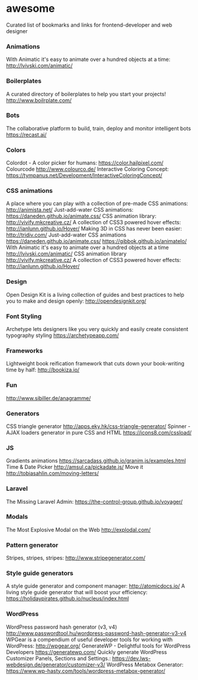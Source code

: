 # awesome
Curated list of bookmarks and links for frontend-developer and web designer

### Animations
With Animatic it's easy to animate over a hundred objects at a time: http://lvivski.com/animatic/

### Boilerplates
A curated directory of boilerplates to help you start your projects! http://www.boilrplate.com/

### Bots
The collaborative platform to build, train, deploy and monitor intelligent bots https://recast.ai/

### Colors
Colordot - A color picker for humans: https://color.hailpixel.com/
Colourcode http://www.colourco.de/
Interactive Coloring Concept: https://tympanus.net/Development/InteractiveColoringConcept/

### CSS animations
A place where you can play with a collection of pre-made CSS animations: http://animista.net/
Just-add-water CSS animations: https://daneden.github.io/animate.css/
CSS animation library: http://vivify.mkcreative.cz/
A collection of CSS3 powered hover effects: http://ianlunn.github.io/Hover/
Making 3D in CSS has never been easier: http://tridiv.com/
Just-add-water CSS animations https://daneden.github.io/animate.css/ https://gibbok.github.io/animatelo/
With Animatic it's easy to animate over a hundred objects at a time http://lvivski.com/animatic/
CSS animation library http://vivify.mkcreative.cz/
A collection of CSS3 powered hover effects: http://ianlunn.github.io/Hover/ 

### Design
Open Design Kit is a living collection of guides and best practices to help you to make and design openly: http://opendesignkit.org/

### Font Styling
Archetype lets designers like you very quickly and easily create consistent typography styling https://archetypeapp.com/

### Frameworks
Lightweight book reification framework that cuts down your book-writing time by half: http://bookiza.io/

### Fun
http://www.sibiller.de/anagramme/

### Generators
CSS triangle generator http://apps.eky.hk/css-triangle-generator/
Spinner - AJAX loaders generator in pure CSS and HTML https://icons8.com/cssload/

### JS
Gradients animations https://sarcadass.github.io/granim.js/examples.html
Time & Date Picker http://amsul.ca/pickadate.js/
Move it http://tobiasahlin.com/moving-letters/

### Laravel
The Missing Laravel Admin: https://the-control-group.github.io/voyager/

### Modals
The Most Explosive Modal on the Web http://explodal.com/

### Pattern generator
Stripes, stripes, stripes: http://www.stripegenerator.com/

### Style guide generators
A style guide generator and component manager: http://atomicdocs.io/
A living style guide generator that will boost your efficiency: https://holidaypirates.github.io/nucleus/index.html

### WordPress
WordPress password hash generator (v3, v4) http://www.passwordtool.hu/wordpress-password-hash-generator-v3-v4
WPGear is a compendium of useful developer tools for working with WordPress: http://wpgear.org/
GenerateWP - Delightful tools for WordPress Developers https://generatewp.com/
Quickly generate WordPress Customizer Panels, Sections and Settings.: https://dev.lws-webdesign.de/generator/customizer-v3/
WordPress Metabox Generator: https://www.wp-hasty.com/tools/wordpress-metabox-generator/




